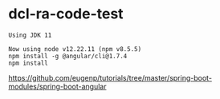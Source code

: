 # dcl-ra-code-test

    Using JDK 11

    Now using node v12.22.11 (npm v8.5.5)
    npm install -g @angular/cli@1.7.4
    npm install

https://github.com/eugenp/tutorials/tree/master/spring-boot-modules/spring-boot-angular
